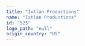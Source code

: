 ```yaml
---
title: "Ixtlan Productions"
name: "Ixtlan Productions"
id: "525"
logo_path: "null"
origin_country: "US"
---
```

